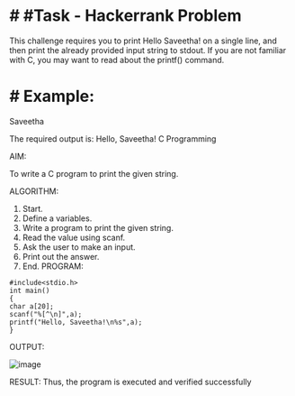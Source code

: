 # # #Task - Hackerrank Problem

This challenge requires you to print Hello Saveetha! on a single line, and then print the already provided input string to stdout. If you are not familiar with C, you may want to read about the printf() command.

# # Example:

Saveetha

The required output is: Hello, Saveetha! C Programming

AIM:

To write a C program to print the given string.

ALGORITHM:
1. Start.
2. Define a variables.
3. Write a program to print the given string.
4. Read the value using scanf.
5. Ask the user to make an input.
6. Print out the answer.
7. End.
PROGRAM:
```
#include<stdio.h> 
int main()
{
char a[20]; 
scanf("%[^\n]",a);
printf("Hello, Saveetha!\n%s",a);
}
```
OUTPUT:

![image](https://github.com/user-attachments/assets/2635d19c-6290-49df-ba3a-6eba27fe83c6)

RESULT:
Thus, the program is executed and verified successfully
